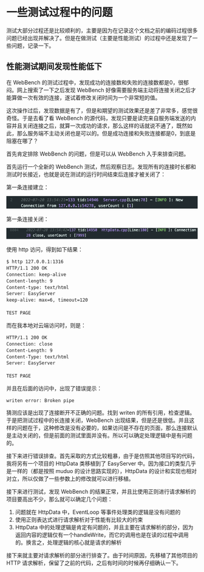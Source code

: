 # 一些测试过程中的问题

测试大部分过程还是比较顺利的，主要是因为在记录这个文档之前的编码过程很多问题已经出现并解决了。但是在做测试（主要是性能测试）的过程中还是发现了一些问题，记录一下。

## 性能测试期间发现性能低下

在 WebBench 的测试过程中，发现成功的连接数和失败的连接数都是0，很郁闷。网上搜索了一下之后发现 WebBench 好像需要服务端主动将连接关闭之后才能算做一次有效的连接，遂试着修改关闭时间为一个非常短的值。

这次操作过后，发现数据是有了，但是和期望的测试效果还是差了非常多，感觉很奇怪。于是去看了看 WebBench 的源代码，发现只要是读完来自服务端发送的内容并且关闭连接之后，就算一次成功的请求，那么这样的话就说不通了，既然如此，那么服务端不主动关闭也是可以的。但是成功连接和失败连接都是0，到底是阻塞在哪了？

首先肯定排除 WebBench 的问题，但是可以从 WebBench 入手来排查问题。

首先运行一个全新的 WebBench 测试，然后观察日志。发现所有的连接时长都和测试时长接近，也就是说在测试的运行时间结束后连接才被关闭了：

第一条连接建立：

![firstConnStart](../docResource/firstConnStart.png)

第一条连接关闭：

![](../docResource/firstConnClose.png)

使用 http 访问，得到如下结果：

```bash
$ http 127.0.0.1:1316                 
HTTP/1.1 200 OK
Connection: keep-alive
Content-length: 9
Content-type: text/html
Server: EasyServer
keep-alive: max=6, timeout=120

TEST PAGE
```

而在我本地对云端访问时，则是：

```bash
HTTP/1.1 200 OK
Connection: close
Content-Length: 9
Content-Type: text/html
Server: EasyServer

TEST PAGE
```

并且在后面的访问中，出现了错误提示：

```
writen error: Broken pipe
```

猜测应该是出现了连接断开不正确的问题。找到 writen 的所有引用，检查逻辑。于是把测试过程中的长连接关闭，WebBench 出现结果，但是还是很低。并且这样的问题在于，这种修改是没有必要的，如果访问是不存在的页面，那么连接默认是主动关闭的，但是前面的测试里面并没有。所以可以确定处理逻辑中是有问题的。

接下来进行错误排查。首先采取的方式比较粗暴，由于是仿照其他项目写的代码，我将另有一个项目的 HttpData 类移植到了 EasyServer 中。因为接口的类型几乎是一样的（都是按照 muduo 的设计思路实现的），HttpData 的设计和实现也相对对立，所以仅做了一些参数上的修改就可以进行移植。

接下来进行测试，发现 WebBench 的结果正常，并且比使用正则进行请求解析的项目要高出不少，那么就可以确定几个问题：

1. 问题就在 HttpData 中，EventLoop 等事件处理类的逻辑是没有问题的
2. 使用正则表达式进行请求解析对于性能有比较大的约束
3. HttpData 中的处理逻辑是肯定有问题的，并且主要在请求解析的部分，因为返回内容的逻辑仅有一个handleWrite，而它的调用也是在读的过程中调用的。换言之，处理逻辑的核心就是请求的解析

接下来就主要对请求解析的部分进行排查了。由于时间原因，先移植了其他项目的 HTTP 请求解析，保留了之前的代码，之后有时间的时候再仔细确认一下。
